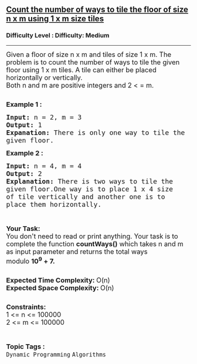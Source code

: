 <h2><a href="https://www.geeksforgeeks.org/problems/count-the-number-of-ways-to-tile-the-floor-of-size-n-x-m-using-1-x-m-size-tiles0509/1">Count the number of ways to tile the floor of size n x m using 1 x m size tiles</a></h2><h3>Difficulty Level : Difficulty: Medium</h3><hr><div class="problems_problem_content__Xm_eO"><p><span style="font-size:18px">Given a floor of size n x m and tiles of size 1 x m. The problem is to count the number of ways to tile the given floor using 1 x m tiles. A tile can either be placed horizontally or vertically.<br>
Both n and m are positive integers and 2 &lt; = m.</span><br>
&nbsp;</p>

<p><span style="font-size:18px"><strong>Example 1 :</strong></span></p>

<pre><span style="font-size:18px"><strong>Input: </strong>n = 2, m = 3
<strong>Output: </strong>1
</span><strong><span style="font-size:18px">Expanation: </span></strong><span style="font-size:18px">There is only one way to tile the
given floor.</span>
</pre>

<p><span style="font-size:18px"><strong>Example 2 :</strong></span></p>

<pre><span style="font-size:18px"><strong>Input: </strong>n = 4, m = 4
<strong>Output: </strong>2
<strong>Explanation: </strong>There is two ways to tile the
given floor.One way is to place 1 x 4 size 
of tile vertically and another one is to 
place them horizontally.</span>
</pre>

<p>&nbsp;</p>

<p><span style="font-size:18px"><strong>Your Task:</strong><br>
You don't need to read or print anything. Your task is to complete the function&nbsp;<strong>countWays()</strong>&nbsp;which takes n and m as input parameter and returns the total ways modulo&nbsp;<strong>10<sup>9</sup>&nbsp;+ 7.</strong></span><br>
&nbsp;</p>

<p><span style="font-size:18px"><strong>Expected Time Complexity:&nbsp;</strong>O(n)<br>
<strong>Expected Space Complexity:&nbsp;</strong>O(n)</span><br>
&nbsp;</p>

<p><span style="font-size:18px"><strong>Constraints:</strong><br>
1 &lt;= n &lt;= 100000</span><br>
<span style="font-size:18px">2 &lt;= m &lt;= 100000</span></p>
</div><br><p><span style=font-size:18px><strong>Topic Tags : </strong><br><code>Dynamic Programming</code>&nbsp;<code>Algorithms</code>&nbsp;
